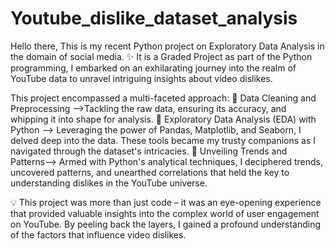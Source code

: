 # Youtube_dislike_dataset_analysis

Hello there,
 This is my recent Python project on Exploratory Data Analysis in the domain of social media.
✨ It is a Graded Project as part of the Python programming, I embarked on an exhilarating journey into the realm of YouTube data to unravel intriguing insights about video dislikes.

This project encompassed a multi-faceted approach:
🎯 Data Cleaning and Preprocessing -->Tackling the raw data, ensuring its accuracy, and whipping it into shape for analysis.
🎯 Exploratory Data Analysis (EDA) with Python --> Leveraging the power of Pandas, Matplotlib, and Seaborn, I delved deep into the data. These tools became my trusty companions as I navigated through the dataset's intricacies.
🎯 Unveiling Trends and Patterns--> Armed with Python's analytical techniques, I deciphered trends, uncovered patterns, and unearthed correlations that held the key to understanding dislikes in the YouTube universe.

💡 This project was more than just code – it was an eye-opening experience that provided valuable insights into the complex world of user engagement on YouTube. By peeling back the layers, I gained a profound understanding of the factors that influence video dislikes.
